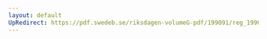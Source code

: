 ```yaml
---
layout: default
UpRedirect: https://pdf.swedeb.se/riksdagen-volumeG-pdf/199091/reg_199091/reg_199091_0881.pdf
---
```

